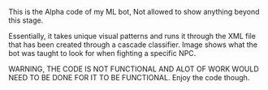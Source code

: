 This is the Alpha code of my ML bot, Not allowed to show anything beyond this stage.


Essentially, it takes unique visual patterns and runs it through the XML file that has been created through a cascade classifier.
Image shows what the bot was taught to look for when fighting a specific NPC.

WARNING, THE CODE IS NOT FUNCTIONAL AND ALOT OF WORK WOULD NEED TO BE DONE FOR IT TO BE FUNCTIONAL. Enjoy the code though.
